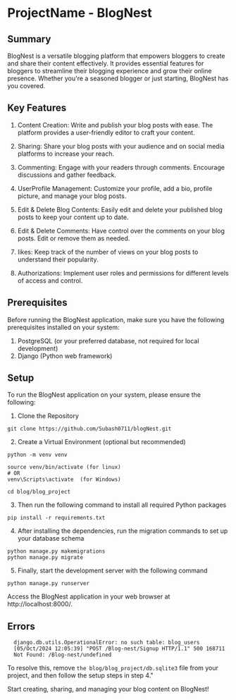 
# ProjectName - BlogNest  
## Summary

BlogNest is a versatile blogging platform that empowers bloggers to create and share their content effectively. It provides essential features for bloggers to streamline their blogging experience and grow their online presence. Whether you're a seasoned blogger or just starting, BlogNest has you covered.

## Key Features

1. Content Creation: Write and publish your blog posts with ease. The platform provides a user-friendly editor to craft your content.

2. Sharing: Share your blog posts with your audience and on social media platforms to increase your reach.

3. Commenting: Engage with your readers through comments. Encourage discussions and gather feedback.

4. UserProfile Management: Customize your profile, add a bio, profile picture, and manage your blog posts.

5. Edit & Delete Blog Contents: Easily edit and delete your published blog posts to keep your content up to date.

6. Edit & Delete Comments: Have control over the comments on your blog posts. Edit or remove them as needed.

7. likes: Keep track of the number of views on your blog posts to understand their popularity.

8. Authorizations: Implement user roles and permissions for different levels of access and control.

## Prerequisites
Before running the BlogNest application, make sure you have the following prerequisites installed on your system:

1. PostgreSQL (or your preferred database, not required for local development)
2. Django (Python web framework)


## Setup

To run the BlogNest application on your system, please ensure the following:

1. Clone the Repository
  ```
  git clone https://github.com/Subash0711/blogNest.git

  ```

2. Create a Virtual Environment (optional but recommended)
  ```
  python -m venv venv  

  source venv/bin/activate (for linux)  
  # OR
  venv\Scripts\activate  (for Windows)

  cd blog/blog_project
  ```
3. Then run the following command to install all required Python packages

  ```
  pip install -r requirements.txt
  ```
4. After installing the dependencies, run the migration commands to set up your database schema
  ```
  python manage.py makemigrations
  python manage.py migrate
  ```
5. Finally, start the development server with the following command
  ```
  python manage.py runserver
  ```

Access the BlogNest application in your web browser at http://localhost:8000/.

## Errors

```  
  django.db.utils.OperationalError: no such table: blog_users
  [05/Oct/2024 12:05:39] "POST /Blog-nest/Signup HTTP/1.1" 500 168711
  Not Found: /Blog-nest/undefined
```

To resolve this, remove `the blog/blog_project/db.sqlite3` file from your project, and then follow the setup steps in step 4."

Start creating, sharing, and managing your blog content on BlogNest!

